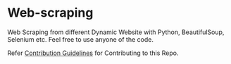 # Web-scraping

Web Scraping from different Dynamic Website with Python, BeautifulSoup, Selenium etc.
Feel free to use anyone of the code.

Refer [Contribution Guidelines](https://github.com/mustafa-ali-8108/Web-scraping/blob/main/CONTRIBUTING.md) for Contributing to this Repo.
